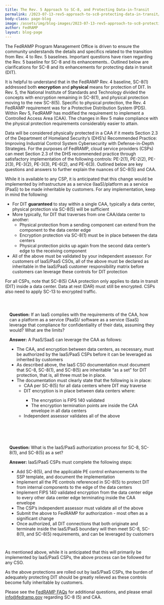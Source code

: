```yaml
---
title: The Rev. 5 Approach to SC-8, and Protecting Data-in-Transit
permalink: /2023-07-13-rev5-approach-to-sc8-protecting-data-in-transit/
body-class: page-blog
image: /assets/img/blog-images/2023-07-13-rev5-approach-to-sc8-protecting-data-in-transit.png
author: FedRAMP
layout: blog-page
---
```

The FedRAMP Program Management Office is driven to ensure the community understands the details and specifics related to the transition from Rev. 4 to Rev. 5 baselines. Important questions have risen regarding the Rev. 5 baseline for SC-8 and its enhancements.. Outlined below are clarifications for SC-8 and its enhancements for protecting data in transit (DIT). 

It is helpful to understand that in the FedRAMP Rev. 4 baseline, SC-8(1) addressed both **encryption** and **physical** means for protection of DIT. In Rev. 5, the National Institute of Standards and Technology divided the concepts with encryption remaining in SC-8(1), and physical protection moving to the new SC-8(5). Specific to physical protection, the Rev. 4 FedRAMP requirement was for a Protective Distribution System (PDS). Within Rev 5, FedRAMP has modified the requirement to implement a Controlled Access Area (CAA). The changes in Rev 5 make compliance with the physical protection requirements considerably easier to attain.

Data will be considered physically protected in a CAA if it meets Section 2.3 of the Department of Homeland Security’s (DHS’s) Recommended Practice: Improving Industrial Control System Cybersecurity with Defense-in-Depth Strategies. For the purposes of FedRAMP, cloud service providers (CSPs) can meet Section 2.3 of the DHS recommended practice through satisfactory implementation of the following controls: PE-2(1), PE-2(2), PE-2(3), PE-3(2), PE-3(3), PE-6(2), and PE-6(3).  Outlined below are key questions and answers to further explain the nuances of SC-8(5) and CAA. 

While it is available to any CSP, it is anticipated that this change would be implemented by infrastructure as a service (IaaS)/platform as a service (PaaS) to be made inheritable by customers. For any implementation, keep in mind the following:
- For DIT **guaranteed** to stay within a single CAA, typically a data center, physical protection via SC-8(5) will be sufficient
- More typically, for DIT that traverses from one CAA/data center to another:
  - Physical protection from a sending component can extend from the component to the data center edge
  - Encryption protection via SC-8(1) must be in place between the data centers
  - Physical protection picks up again from the second data center’s edge to the receiving component 
- All of the above must be validated by your independent assessor. For customers of IaaS/PaaS CSOs, all of the above must be declared as inheritable in the IaaS/PaaS customer responsibility matrix before customers can leverage these controls for DIT protection

For all CSPs, note that SC-8(5) CAA protection only applies to data in transit (DIT) inside a data center. Data at rest (DAR) must still be encrypted. CSPs also need to apply SC-13 to encrypted traffic.

<section class="fedramp-page-container lightest-gray-bkg" style="margin-top:30px">
	<div class="grid-container " style="padding: 1em" >
		<div class="full-row grid-row">
			<div class="full-col desktop:grid-col-12">
<p><b>Question:</b> If an IaaS complies with the requirements of the CAA, how can a platform as a service (PaaS)/ software as a service (SaaS) leverage that compliance for confidentiality of their data, assuming they would? What are the limits?</p>

<p><b>Answer:</b> A PaaS/SaaS can leverage the CAA as follows:</p>
<ul>
	<li>The CAA, and encryption between data centers, as necessary, must be authorized by the IaaS/PaaS CSPs before it can be leveraged as inherited by customers</li>
	<li>As described above, the IaaS CSO documentation must document that SC-8, SC-8(1), and SC-8(5) are inheritable “as a set” for DIT protection, that is, all three must be in place.</li> 
	<li>The documentation must clearly state that the following is in place:
		<ul>
			<li>CAA per SC-8(5) for all data centers where DIT may traverse</li>
			<li>DIT encryption is in place between data centers where:</li>
				<ul>
					<li>The encryption is FIPS 140 validated</li> 
					<li>The encryption termination points are inside the CAA envelope in all data centers</li>
				</ul>
			<li>Independent assessor validates all of the above</li>
   		</ul>
	</li>
</ul>
			</div>
		</div>
	</div>
</section>

<section class="fedramp-page-container lightest-gray-bkg" style="margin-top:30px">
	<div class="grid-container " style="padding: 1em" >
		<div class="full-row grid-row">
			<div class="full-col desktop:grid-col-12">
<p></p><b>Question:</b> What is the IaaS/PaaS authorization process for SC-8, SC-8(1), and SC-8(5) as a set?</p>

<p><b>Answer:</b>  IaaS/PaaS CSPs must complete the following steps:</p>
<ul>
	<li>Add SC-8(5), and the applicable PE control enhancements to the SSP template, and document the implementation</li>
	<li>Implement all the PE controls referenced in SC-8(5) to protect DIT from internal components to the edge of the data centers</li>
	<li>Implement FIPS 140 validated encryption from the data center edge to every other data center edge terminating inside the CAA envelope</li>
	<li>The CSP’s independent assessor must validate all of the above</li>
	<li>Submit the above to FedRAMP for authorization - most often as a significant change</li>
	<li>Once authorized, all DIT connections that both originate and terminate inside the IaaS/PaaS boundary will then meet SC-8, SC-8(1), and SC-8(5) requirements, and can be leveraged by customers</li>
</ul>
			</div>
		</div>
	</div>
</section>

As mentioned above, while it is anticipated that this will primarily be implemented by IaaS/PaaS CSPs, the above process can be followed for any CSO.

As the above protections are rolled out by IaaS/PaaS CSPs, the burden of adequately protecting DIT should be greatly relieved as these controls become fully inheritable by customers.

Please see the <a href="https://www.fedramp.gov/faqs/" target="_blank" rel="noopener noreferrer">FedRAMP FAQs</a> for additional questions, and please email <a href="mailto:info@fedramp.gov">info@fedramp.gov</a> regarding SC-8 (5) and CAA.

